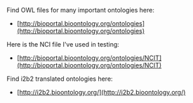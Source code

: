 Find OWL files for many important ontologies here:

 * [http://bioportal.bioontology.org/ontologies](http://bioportal.bioontology.org/ontologies)

Here is the NCI file I've used in testing:

 * [http://bioportal.bioontology.org/ontologies/NCIT](http://bioportal.bioontology.org/ontologies/NCIT)

Find i2b2 translated ontologies here:

 * [http://i2b2.bioontology.org/](http://i2b2.bioontology.org/)